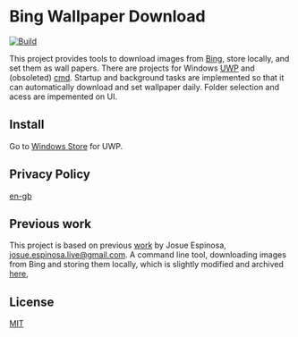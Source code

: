 # Bing Wallpaper Download

[![Build](https://github.com/BillShiyaoZhang/BingWallpaperDownload/workflows/Build/badge.svg?branch=master)](https://github.com/BillShiyaoZhang/BingWallpaperDownload/actions?query=workflow%3ABuild)

This project provides tools to download images from [Bing](https://www.bing.com), store locally, and set them as wall papers. There are projects for Windows [UWP](./BingBackground/BBUWP/) and (obsoleted) [cmd](./BingBackground/BingBackground/). Startup and background tasks are implemented so that it can automatically download and set wallpaper daily. Folder selection and acess are impemented on UI.

## Install

Go to [Windows Store](https://www.microsoft.com/store/apps/9N8413Z3MTSN) for UWP.

## Privacy Policy
[en-gb](BingBackground/privacy-policy/en-gb.md)

## Previous work

This project is based on previous [work](https://github.com/josueespinosa/BingBackground) by Josue Espinosa, josue.espinosa.live@gmail.com. A command line tool, downloading images from Bing and storing them locally, which is slightly modified and archived [here](./BingBackground/BingBackground/),

## License
[MIT](https://github.com/BillShiyaoZhang/BingWallpaperDownload/blob/master/LICENSE)

